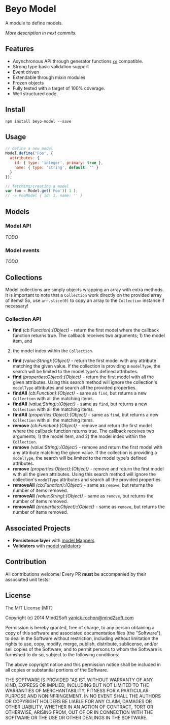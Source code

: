 # Beyo Model

A module to define models.

*More description in next commits.*

## Features

* Asynchronous API through generator functions [`co`](https://github.com/visionmedia/co) compatible.
* Strong type basic validation support
* Event driven
* Extendable through mixin modules
* Frozen objects
* Fully tested with a target of 100% coverage.
* Well structured code.


## Install

```
npm install beyo-model --save
```


## Usage

```javascript
// define a new model
Model.define('Foo', {
  attributes: {
    id: { type: 'integer', primary: true },
    name: { type: 'string', default: '' }
  }
});

// fetching/creating a model
var foo = Model.get('Foo')( 1 );
// -> FooModel { id: 1, name: '' }
```


## Models

### Model API

*TODO*


### Model events

*TODO*


## Collections

Model collections are simply objects wrapping an array with extra methods. It is
important to note that a `Collection` work directly on the provided array of items!
So, use `arr.slice(0)` to copy an array to the `Collection` instance if necessary!

### Collection API

* **find** *(cb:Function)*:*{Object}* - return the first model where the callback
function returns true. The callback receives two arguments; 1) the model item, and
2) the model index within the `Collection`.
* **find** *(value:String)*:*{Object}* - return the first model with any attribute
matching the given value. If the collection is providing a `modelType`, the search
will be limited to the model type's defined attributes.
* **find** *(properties:Object)*:*{Object}* - return the first model with all the
given attributes. Using this search method will ignore the collection's `modelType`
attributes and search all the provided properties.
* **findAll** *(cb:Function)*:*{Object}* - same as `find`, but returns a new `Collection`
with all the matching items.
* **findAll** *(value:String)*:*{Object}* - same as `find`, but returns a new
`Collection` with all the matching items.
* **findAll** *(properties:Object)*:*{Object}* - same as `find`, but returns a new
`Collection` with all the matching items.
* **remove** *(cb:Function)*:*{Object}* - remove and return the first model where
the callback function returns true. The callback receives two arguments; 1) the
model item, and 2) the model index within the `Collection`.
* **remove** *(value:String)*:*{Object}* - remove and return the first model with
any attribute matching the given value. If the collection is providing a `modelType`,
the search will be limited to the model type's defined attributes.
* **remove** *(properties:Object)*:*{Object}* - remove and return the first model
with all the given attributes. Using this search method will ignore the collection's
`modelType` attributes and search all the provided properties.
* **removeAll** *(cb:Function)*:*{Object}* - same as `remove`, but returns the
number of items removed.
* **removeAll** *(value:String)*:*{Object}* - same as `remove`, but returns the
number of items removed.
* **removeAll** *(properties:Object)*:*{Object}* - same as `remove`, but returns the
number of items removed.


## Associated Projects

* **Persistence layer** with [model Mappers](https://github.com/beyo/model-mapper)
* **Validators** with [model validators](https://github.com/beyo/model-validator)


## Contribution

All contributions welcome! Every PR **must** be accompanied by their associated
unit tests!


## License

The MIT License (MIT)

Copyright (c) 2014 Mind2Soft <yanick.rochon@mind2soft.com>

Permission is hereby granted, free of charge, to any person obtaining a copy of
this software and associated documentation files (the "Software"), to deal in
the Software without restriction, including without limitation the rights to
use, copy, modify, merge, publish, distribute, sublicense, and/or sell copies of
the Software, and to permit persons to whom the Software is furnished to do so,
subject to the following conditions:

The above copyright notice and this permission notice shall be included in all
copies or substantial portions of the Software.

THE SOFTWARE IS PROVIDED "AS IS", WITHOUT WARRANTY OF ANY KIND, EXPRESS OR
IMPLIED, INCLUDING BUT NOT LIMITED TO THE WARRANTIES OF MERCHANTABILITY, FITNESS
FOR A PARTICULAR PURPOSE AND NONINFRINGEMENT. IN NO EVENT SHALL THE AUTHORS OR
COPYRIGHT HOLDERS BE LIABLE FOR ANY CLAIM, DAMAGES OR OTHER LIABILITY, WHETHER
IN AN ACTION OF CONTRACT, TORT OR OTHERWISE, ARISING FROM, OUT OF OR IN
CONNECTION WITH THE SOFTWARE OR THE USE OR OTHER DEALINGS IN THE SOFTWARE.

